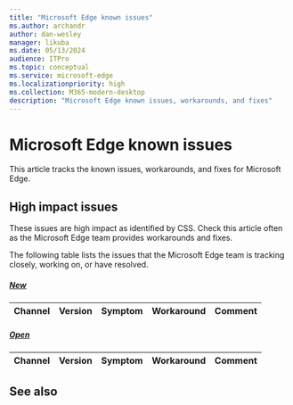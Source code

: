 ```yaml
---
title: "Microsoft Edge known issues"
ms.author: archandr
author: dan-wesley
manager: likuba
ms.date: 05/13/2024
audience: ITPro
ms.topic: conceptual
ms.service: microsoft-edge
ms.localizationpriority: high
ms.collection: M365-modern-desktop
description: "Microsoft Edge known issues, workarounds, and fixes"
---
```


# Microsoft Edge known issues

This article tracks the known issues, workarounds, and fixes for Microsoft Edge.

## High impact issues

These issues are high impact as identified by CSS. Check this article often as the Microsoft Edge team provides workarounds and fixes.

The following table lists the issues that the Microsoft Edge team is tracking closely, working on, or have resolved.

##### [New](#tab/latest)

| Channel |  Version  | Symptom | Workaround | Comment |
| --- | --- | --- | --- | --- |


##### [Open](#tab/earlier)

| Channel |  Version  | Symptom | Workaround | Comment |
| --- | --- | --- | --- | --- |


## See also
